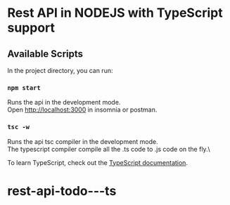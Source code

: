 # Rest API in NODEJS with TypeScript support


## Available Scripts

In the project directory, you can run:

### `npm start`

Runs the api in the development mode.\
Open [http://localhost:3000](http://localhost:3000) in insomnia or postman.

### `tsc -w`

Runs the api tsc compiler in the development mode.\
The typescript compiler compile all the .ts code to .js code on the fly.\ 

To learn TypeScript, check out the [TypeScript documentation](https://www.typescriptlang.org).
# rest-api-todo---ts

